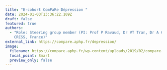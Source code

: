 ```yaml
---
title: "E-cohort ComPaRe Dépression "
date: 2024-01-03T13:36:22.109Z
draft: false
featured: true
authors:
  - "Role: Steering group member (PI: Prof P Ravaud, Dr VT Tran, Dr A Chevance,
    CRESS, France)"
external_link: https://compare.aphp.fr/depression/
image:
  filename: https://compare.aphp.fr/wp-content/uploads/2019/02/compare-250.png
  focal_point: Smart
  preview_only: false
---
```

